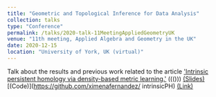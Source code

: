 ```yaml
---
title: "Geometric and Topological Inference for Data Analysis"
collection: talks
type: "Conference"
permalink: /talks/2020-talk-11MeetingAppliedGeometryUK
venue: "11th meeting, Applied Algebra and Geometry in the UK"
date: 2020-12-15
location: "University of York, UK (virtual)"
---
```


Talk about the results and previous work related to the article ['Intrinsic persistent homology via density-based metric learning.'](https://arxiv.org/abs/1912.02225)  ((()))
[(Slides)](http://ximenafernandez.github.io/files/Geometric_and_Topological_Inference_for_Data_Analysis.pdf )
[(Code)](https://github.com/ximenafernandez/ intrinsicPH)
[(Link)](https://sites.google.com/view/appliedalgebraandgeometry/home/11th-meeting-york-online?authuser=0)

